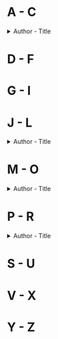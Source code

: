 # A - C
<details> 
<summary>Author - Title</summary>

* [Angela Hui - Takeaway: Stories from a Childhood Behind the Counter](https://github.com/chyneyee/ReadingJournal/blob/main/Autobiography-Biography/Takeaway-Angela_Hui.md)
* [Anna LeBaron - The Polygamist's Daughter: A Memoir](https://github.com/chyneyee/ReadingJournal/blob/main/Autobiography-Biography/The_Polygamist's_Daughter-Anna_LeBaron.md)
* [Annika Cleeve - Mattress Actress](https://github.com/chyneyee/ReadingJournal/blob/main/Autobiography-Biography/Mattress_Actress_Annika_Cleeve.md)
    
</details>  

# D - F

# G - I

# J - L
<details>
  <summary>Author - Title</summary>
  
  * [Jung Chang - Wild Swans](https://github.com/chyneyee/ReadingJournal/tree/25d6823f57d7c359fb4c2fee6e7c162f51308cdf/Autobiography-Biography/Wild_Swans-Jung_Chang)
 
</details>  

# M - O
<details>
  <summary>Author - Title</summary>
  
  * [Michelle Williams - Down Among the Dead Men: A Year in the Life of a Mortuary Technician](https://github.com/chyneyee/ReadingJournal/blob/main/Autobiography-Biography/Down_Among_the_Dead_Men-Michelle_Williams.md)
 
</details>  

# P - R
<details>
  <summary>Author - Title</summary>
  
  * [Rebecca Quin - Becky Lynch: The Man: Not Your Average Average Girl](https://github.com/chyneyee/ReadingJournal/blob/main/Autobiography-Biography/Not_Your_Average_Average_Girl-Rebecca_Quin.md)
 
</details> 

# S - U

# V - X

# Y - Z
